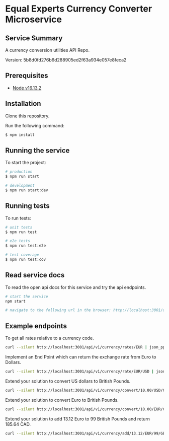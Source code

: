 # Equal Experts Currency Converter Microservice

## Service Summary

A currency conversion utilities API Repo.

Version: 5b8d0fd276b6d288905ed2f63a934e057e8feca2

## Prerequisites

- [Node v16.13.2](https://nodejs.org/en/download/)

## Installation

Clone this repository.

Run the following command:

```bash
$ npm install
```

## Running the service

To start the project:

```bash
# production
$ npm run start

# development
$ npm run start:dev

```

## Running tests

To run tests:

```bash
# unit tests
$ npm run test

# e2e tests
$ npm run test:e2e

# test coverage
$ npm run test:cov
```

## Read service docs

To read the open api docs for this service and try the api endpoints.

```bash
# start the service
npm start

# navigate to the following url in the browser: http://localhost:3001/docs
```

## Example endpoints

To get all rates relative to a currency code.

```bash
curl --silent http://localhost:3001/api/v1/currency/rates/EUR | json_pp
```

Implement an End Point which can return the exchange rate from Euro to Dollars.

```bash
curl --silent http://localhost:3001/api/v1/currency/rate/EUR/USD | json_pp
```

Extend your solution to convert US dollars to British Pounds.

```bash
curl --silent http://localhost:3001/api/v1/currency/convert/10.00/USD/GBP | json_pp
```

Extend your solution to convert Euro to British Pounds.

```bash
curl --silent http://localhost:3001/api/v1/currency/convert/10.00/EUR/GBP | json_pp
```

Extend your solution to add 13.12 Euro to 99 British Pounds and return 185.64 CAD.

```bash
curl --silent http://localhost:3001/api/v1/currency/add/13.12/EUR/99/GBP/CAD | json_pp
```
